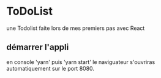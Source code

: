 # ToDoList
une Todolist faite lors de mes premiers pas avec React 

## démarrer l'appli

en console 'yarn' puis 'yarn start' le naviguateur s'ouvriras automatiquement sur le port 8080.
